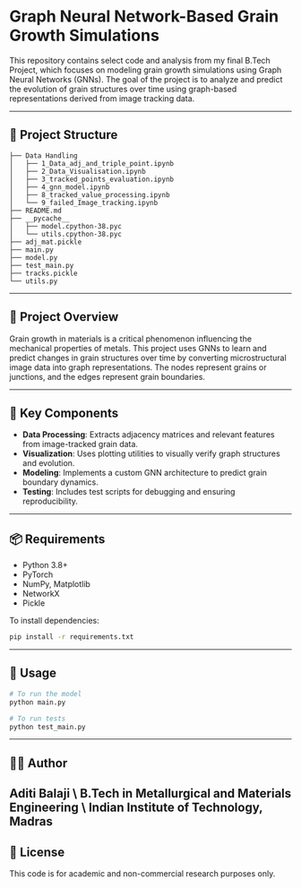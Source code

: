 # Graph Neural Network-Based Grain Growth Simulations

This repository contains select code and analysis from my final B.Tech Project, which focuses on modeling grain growth simulations using Graph Neural Networks (GNNs). The goal of the project is to analyze and predict the evolution of grain structures over time using graph-based representations derived from image tracking data.

---

## 📁 Project Structure

```text
├── Data Handling
│   ├── 1_Data_adj_and_triple_point.ipynb
│   ├── 2_Data_Visualisation.ipynb
│   ├── 3_tracked_points_evaluation.ipynb
│   ├── 4_gnn_model.ipynb
│   ├── 8_tracked_value_processing.ipynb
│   └── 9_failed_Image_tracking.ipynb
├── README.md
├── __pycache__
│   ├── model.cpython-38.pyc
│   └── utils.cpython-38.pyc
├── adj_mat.pickle
├── main.py
├── model.py
├── test_main.py
├── tracks.pickle
└── utils.py
```

---

## 🧠 Project Overview

Grain growth in materials is a critical phenomenon influencing the mechanical properties of metals. This project uses GNNs to learn and predict changes in grain structures over time by converting microstructural image data into graph representations. The nodes represent grains or junctions, and the edges represent grain boundaries.

---

## 🧪 Key Components

- **Data Processing**: Extracts adjacency matrices and relevant features from image-tracked grain data.
- **Visualization**: Uses plotting utilities to visually verify graph structures and evolution.
- **Modeling**: Implements a custom GNN architecture to predict grain boundary dynamics.
- **Testing**: Includes test scripts for debugging and ensuring reproducibility.

---

## 📦 Requirements

- Python 3.8+
- PyTorch
- NumPy, Matplotlib
- NetworkX
- Pickle

To install dependencies:

```bash
pip install -r requirements.txt
```
---

## 🚀 Usage
```bash
# To run the model
python main.py

# To run tests
python test_main.py
```
---
## 👩‍💻 Author
Aditi Balaji \\
B.Tech in Metallurgical and Materials Engineering \\
Indian Institute of Technology, Madras
---
## 📄 License
This code is for academic and non-commercial research purposes only.
 
